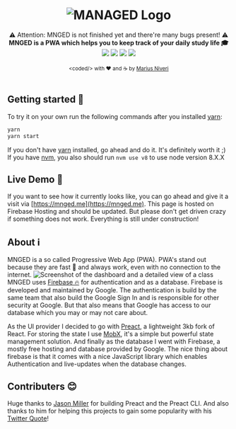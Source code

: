 <h1 align="center">
  <img title="MNGED logo" alt="MANAGED Logo" src="https://raw.githubusercontent.com/m4r1vs/mnged/master/src/assets/imgs/mnged_logo_small.png">
</h1>
<div align="center">
  ⚠ Attention: MNGED is not finished yet and there're many bugs present! ⚠<br />
  <strong>MNGED is a PWA which helps you to keep track of your daily study life 🎓</strong>
  <img src="https://david-dm.org/m4r1vs/mnged.svg?style=flat">
  <img src="https://rawgit.com/m4r1vs/mnged/master/lighthouse_progressive_web_app.svg">
  <img src="https://rawgit.com/m4r1vs/mnged/master/lighthouse_accessibility.svg">
  <img src="https://rawgit.com/m4r1vs/mnged/master/lighthouse_performance.svg">
</div>
<br />
<div align="center">
  <sub>&lt;coded/&gt; with ❤︎ and ☕ by <a href="https://github.com/m4r1vs">Marius Niveri</a>
</div>
<br />

## Getting started 🚀
To try it on your own run the following commands after you installed [yarn](https://yarnpkg.com/lang/en/):
```sh
yarn
yarn start
```
If you don't have [yarn](https://yarnpkg.com/lang/en/) installed, go ahead and do it. It's definitely worth it ;)
If you have [nvm](https://github.com/creationix/nvm), you also should run `nvm use v8` to use node version 8.X.X
## Live Demo 🎉
If you want to see how it currently looks like, you can go ahead and give it a visit via [https://mnged.me](https://mnged.me). This page is hosted on Firebase Hosting and should be updated. But please don't get driven crazy if something does not work. Everything is still under construction!
## About ℹ
MNGED is a so called Progressive Web App (PWA). PWA's stand out because they are fast 🚀 and always work, even with no connection to the internet.
![Screenshot of the dashboard and a detailed view of a class](https://raw.githubusercontent.com/m4r1vs/mnged/master/src/assets/imgs/mnged_dashboard_and_class_screenshot_big.png)
MNGED uses [Firebase 🔥](https://firebase.google.com) for authentication and as a database. Firebase is developed and maintained by Google. The authentication is build by the same team that also build the Google Sign In and is responsible for other security at Google. But that also means that Google has access to our database which you may or may not care about.

As the UI provider I decided to go with [Preact](https://preactjs.com), a lightweight 3kb fork of React. For storing the state I use [MobX](https://mobx.js.org/getting-started.html), it's a simple but powerful state management solution. And finally as the database I went with Firebase, a mostly free hosting and database provided by Google. The nice thing about firebase is that it comes with a nice JavaScript library which enables Authentication and live-updates when the database changes.
## Contributers 😊
Huge thanks to [Jason Miller](https://github.com/developit/) for building Preact and the Preact CLI. And also thanks to him for helping this projects to gain some popularity with his [Twitter Quote](https://twitter.com/_developit/status/923555370219470848)!